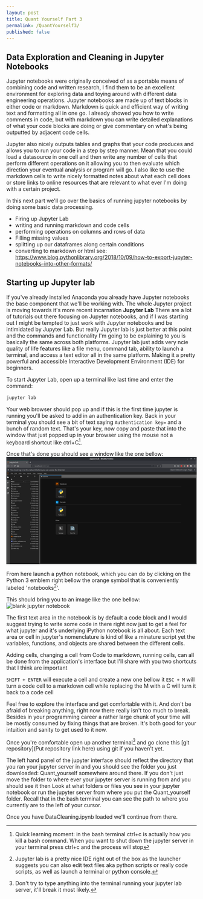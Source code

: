 ```yaml
---
layout: post
title: Quant Yourself Part 3 
permalink: /QuantYourself3/
published: false
---
```


## Data Exploration and Cleaning in Jupyter Notebooks

Jupyter notebooks were originally conceived of as a portable means of combining code and written research, I find them to be an excellent environment for exploring data and toying around with different data engineering operations. Jupyter notebooks are made up of text blocks in either code or markdown. Markdown is quick and efficient way of writing text and formatting all in one go. I already showed you how to write comments in code, 
but with markdown you can write detailed explanations of what your code blocks are doing or give commentary on what's being outputted by adjacent code cells. 

Jupyter also nicely outputs tables and graphs that your code produces and allows you to run your code in a step by step manner. Mean that you could load a datasource in one cell and then write any number of cells that perform different operations on it allowing you to then evaluate which direction your eventual analysis or program will go. I also like to use the markdown cells to write nicely formatted notes about what each cell does or store links to online resources that are relevant to what ever I'm doing with a certain project.

In this next part we'll go over the basics of running jupyter notebooks by doing some basic data processing. 

* Firing up Jupyter Lab
* writing and running markdown and code cells
* performing operations on columns and rows of data
* Filling missing values
* splitting up our dataframes along certain conditions 
* converting to markdown or html see: https://www.blog.pythonlibrary.org/2018/10/09/how-to-export-jupyter-notebooks-into-other-formats/ 

## Starting up Jupyter lab

If you've already installed Anaconda you already have Jupyter notebooks the base component that we'll be working with. The whole Jupyter project is moving towards it's more recent incarnation **Jupyter Lab**
There are a lot of tutorials out there focusing on Jupyter notebooks, and if I was starting out I might be tempted to just work with Jupyter notebooks and be intimidated by Jupyter Lab. But really Jupyter lab is just better at this point and the commands and functionality I'm going to be explaining to you is basically the same across both platforms. Jupyter lab just adds very ncie quality of life features like a file menu, command tab, ability to launch a terminal, and access a text editor all in the same platform. Making it a pretty powerful and accessible Interactive Development Environment (IDE) for beginners. 

To start Jupyter Lab, open up a terminal like last time and enter the command: 

```bash
jupyter lab

```
Your web browser should pop up and if this is the first time jupyter is running you'll be asked to add in an authentication key. Back in your terminal you should see a bit of text saying ```Authentication key=``` and a bunch of random text. That's your key, now copy and paste that into the window that just popped up in your browser using the mouse not a keyboard shortcut like ctrl+C[^1].  

Once that's done you should see a window like the one bellow:
![jupyter launched](jupyterLaunch.png "If you see this you're in the right place")

From here launch a python notebook, which you can do by clicking on the Python 3 emblem right bellow the orange symbol that is conveniently labeled 'notebooks[^2]'. 

This should bring you to an image like the one bellow: 
![blank jupyter notebook](BlankNotebook.png "A Brand New Jupyter notebook")

The first text area in the notebook is by default a code block and I would suggest trying to write some code in there right now just to get a feel for what jupyter and it's underlying iPython notebook is all about. 
Each text area or cell in jupyter's nomenclature is kind of like a minature script yet the variables, functions, and objects are shared between the different cells.

Adding cells, changing a cell from Code to markdown, running cells, can all be done from the application's interface but I'll share with you two shortcuts that I think are important

```SHIFT + ENTER``` will execute a cell and create a new one bellow it 
```ESC + M``` will turn a code cell to a markdown cell while replacing the M with a C will turn it back to a code cell 

Feel free to explore the interface and get comfortable with it. And don't be afraid of breaking anything, right now there really isn't too much to break. Besides in your programming career a rather large chunk of your time will 
be mostly consumed by fixing things that are broken. It's both good for your intuition and sanity to get used to it now. 

Once you're comfortable open up another terminal[^3] and go clone this [git repository](Put repository link here) using git if you haven't yet. 

The left hand panel of the jupyter interface should reflect the directory that you ran your jupyter server in and you should see the folder you just downloaded: Quant_yourself somewhere around there. If you don't just move the folder to where ever your jupyter server is running from and you should see it then  Look at what folders or files you see in your jupyter notebook or run the jupyter server from where you put the Quant_yourself folder. Recall that in the bash terminal you can see the path to where you currently are to the left of your cursor. 

Once you have DataCleaning.ipynb loaded we'll continue from there. 

[^1]:Quick learning moment: in the bash terminal ctrl+c is actually how you kill a bash command. When you want to shut down the jupyter server in your terminal press ctrl+c and the process will stop 

[^2]: Jupyter lab is a pretty nice IDE right out of the box as the launcher suggests you can also edit text files aka python scripts or really code scripts, as well as launch a terminal or python console.  

[^3]: Don't try to type anything into the terminal running your jupyter lab server, it'll break it most likely.  
